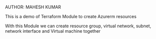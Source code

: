 <p>AUTHOR: MAHESH KUMAR</>
<p> This is a demo of Terraform Module to create Azurerm resources<p>
<p> With this Module we can create resource group, virtual network, subnet, network interface and Virtual machine together </p>